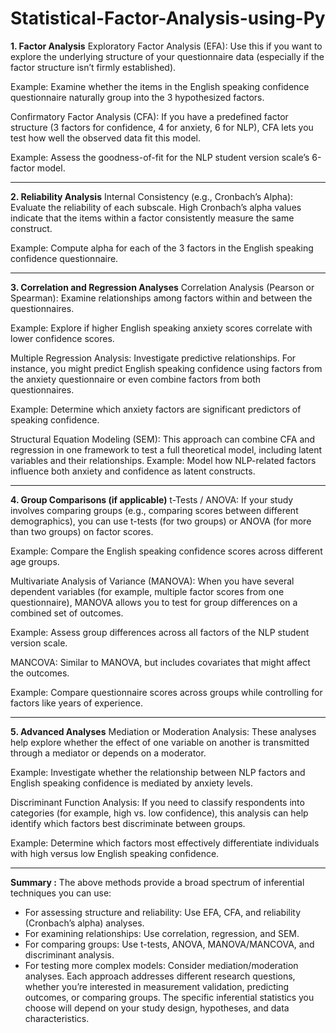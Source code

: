 # Statistical-Factor-Analysis-using-Py

**1. Factor Analysis**
Exploratory Factor Analysis (EFA):
Use this if you want to explore the underlying structure of your questionnaire data (especially if the factor structure isn’t firmly established).

Example: Examine whether the items in the English speaking confidence questionnaire naturally group into the 3 hypothesized factors.

Confirmatory Factor Analysis (CFA):
If you have a predefined factor structure (3 factors for confidence, 4 for anxiety, 6 for NLP), CFA lets you test how well the observed data fit this model.

Example: Assess the goodness-of-fit for the NLP student version scale’s 6-factor model.

---
**2. Reliability Analysis**
Internal Consistency (e.g., Cronbach’s Alpha):
Evaluate the reliability of each subscale. High Cronbach’s alpha values indicate that the items within a factor consistently measure the same construct.

Example: Compute alpha for each of the 3 factors in the English speaking confidence questionnaire.

---
**3. Correlation and Regression Analyses**
Correlation Analysis (Pearson or Spearman):
Examine relationships among factors within and between the questionnaires.

Example: Explore if higher English speaking anxiety scores correlate with lower confidence scores.

Multiple Regression Analysis:
Investigate predictive relationships. For instance, you might predict English speaking confidence using factors from the anxiety questionnaire or even combine factors from both questionnaires.

Example: Determine which anxiety factors are significant predictors of speaking confidence.

Structural Equation Modeling (SEM):
This approach can combine CFA and regression in one framework to test a full theoretical model, including latent variables and their relationships.
Example: Model how NLP-related factors influence both anxiety and confidence as latent constructs.

---
**4. Group Comparisons (if applicable)**
t-Tests / ANOVA:
If your study involves comparing groups (e.g., comparing scores between different demographics), you can use t-tests (for two groups) or ANOVA (for more than two groups) on factor scores.

Example: Compare the English speaking confidence scores across different age groups.

Multivariate Analysis of Variance (MANOVA):
When you have several dependent variables (for example, multiple factor scores from one questionnaire), MANOVA allows you to test for group differences on a combined set of outcomes.

Example: Assess group differences across all factors of the NLP student version scale.

MANCOVA:
Similar to MANOVA, but includes covariates that might affect the outcomes.

Example: Compare questionnaire scores across groups while controlling for factors like years of experience.

---
**5. Advanced Analyses**
Mediation or Moderation Analysis:
These analyses help explore whether the effect of one variable on another is transmitted through a mediator or depends on a moderator.

Example: Investigate whether the relationship between NLP factors and English speaking confidence is mediated by anxiety levels.

Discriminant Function Analysis:
If you need to classify respondents into categories (for example, high vs. low confidence), this analysis can help identify which factors best discriminate between groups.

Example: Determine which factors most effectively differentiate individuals with high versus low English speaking confidence.

---
**Summary :**
The above methods provide a broad spectrum of inferential techniques you can use:
- For assessing structure and reliability: Use EFA, CFA, and reliability (Cronbach’s alpha) analyses.
- For examining relationships: Use correlation, regression, and SEM.
- For comparing groups: Use t-tests, ANOVA, MANOVA/MANCOVA, and discriminant analysis.
- For testing more complex models: Consider mediation/moderation analyses.
Each approach addresses different research questions, whether you’re interested in measurement validation, predicting outcomes, or comparing groups. The specific inferential statistics you choose will depend on your study design, hypotheses, and data characteristics.

